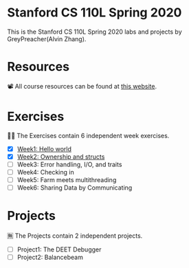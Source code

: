 # Stanford CS 110L Spring 2020
This is the Stanford CS 110L Spring 2020 labs and projects by GreyPreacher(Alvin Zhang).

# Resources
📽 All course resources can be found at [this website](https://reberhardt.com/cs110l/spring-2020/).  

# Exercises
🐱‍👓 The Exercises contain 6 independent week exercises.

- [x] [Week1: Hello world](https://github.com/GreyPreacher/Stanford-CS110L-Spring20/tree/main/week1)
- [x] [Week2: Ownership and structs](https://github.com/GreyPreacher/Stanford-CS110L-Spring20/tree/main/week2)
- [ ] Week3: Error handling, I/O, and traits
- [ ] Week4: Checking in
- [ ] Week5: Farm meets multithreading
- [ ] Week6: Sharing Data by Communicating

# Projects
🈚 The Projects contain 2 independent projects.
- [ ] Project1: The DEET Debugger
- [ ] Project2: Balancebeam
